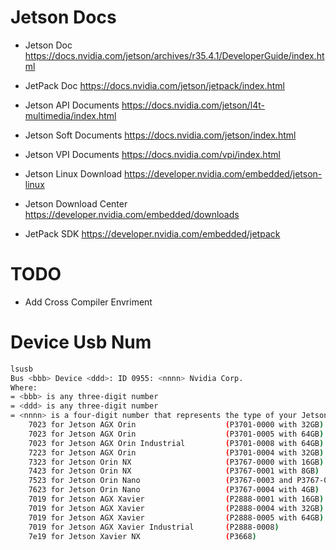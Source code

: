 # Jetson Docs
- Jetson Doc
https://docs.nvidia.com/jetson/archives/r35.4.1/DeveloperGuide/index.html

- JetPack Doc
https://docs.nvidia.com/jetson/jetpack/index.html

- Jetson API Documents
https://docs.nvidia.com/jetson/l4t-multimedia/index.html

- Jetson Soft Documents
https://docs.nvidia.com/jetson/index.html

- Jetson VPI Documents
https://docs.nvidia.com/vpi/index.html

- Jetson Linux Download
https://developer.nvidia.com/embedded/jetson-linux

- Jetson Download Center
https://developer.nvidia.com/embedded/downloads

- JetPack SDK
https://developer.nvidia.com/embedded/jetpack

# TODO
- Add Cross Compiler Envriment


# Device Usb Num
```bash
lsusb
Bus <bbb> Device <ddd>: ID 0955: <nnnn> Nvidia Corp.
Where:
= <bbb> is any three-digit number
= <ddd> is any three-digit number
= <nnnn> is a four-digit number that represents the type of your Jetson module:
    7023 for Jetson AGX Orin                    (P3701-0000 with 32GB)
    7023 for Jetson AGX Orin                    (P3701-0005 with 64GB)
    7023 for Jetson AGX Orin Industrial         (P3701-0008 with 64GB)
    7223 for Jetson AGX Orin                    (P3701-0004 with 32GB)
    7323 for Jetson Orin NX                     (P3767-0000 with 16GB)
    7423 for Jetson Orin NX                     (P3767-0001 with 8GB)
    7523 for Jetson Orin Nano                   (P3767-0003 and P3767-0005 with 8GB)
    7623 for Jetson Orin Nano                   (P3767-0004 with 4GB)
    7019 for Jetson AGX Xavier                  (P2888-0001 with 16GB)
    7019 for Jetson AGX Xavier                  (P2888-0004 with 32GB)
    7019 for Jetson AGX Xavier                  (P2888-0005 with 64GB)
    7019 for Jetson AGX Xavier Industrial       (P2888-0008)
    7e19 for Jetson Xavier NX                   (P3668)
```
